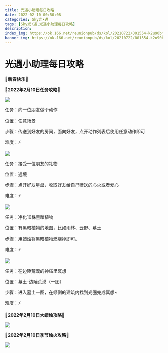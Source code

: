 ```yaml
---
title: 光遇小助理每日攻略
date: 2022-02-10 00:50:08
categories: Sky光•遇
tags: [Sky光•遇,光遇小助理每日攻略]
description: 
index_img: https://ok.166.net/reunionpub/ds/kol/20210722/001554-k2u90bj7ay.png?imageView&thumbnail=600x0&type=jpg
banner_img: https://ok.166.net/reunionpub/ds/kol/20210722/001554-k2u90bj7ay.png?imageView&thumbnail=600x0&type=jpg
---
```

# 光遇小助理每日攻略
**🌹新春快乐🌹**

 **🌊2022年2月10日任务攻略🌊**

![](https://ok.166.net/reunionpub/ds/kol/20220210/001839-zywpr9s2hj.png)

任务：向一位朋友做个动作

位置：任意场景

步骤：传送到好友的房间，面向好友，点开动作列表后使用任意动作即可

难度：⚡

![](https://ok.166.net/reunionpub/ds/kol/20220210/001922-noc2a0gup4.png)

任务：接受一位朋友的礼物

位置：遇境

步骤：点开好友星盘，收取好友给自己赠送的心火或者爱心

难度：⚡

![](https://ok.166.net/reunionpub/ds/kol/20220210/002024-5wrt8c4qn1.png)

任务：净化10株黑暗植物

位置：有黑暗植物的地图，比如雨林、云野、墓土

步骤：用蜡烛将黑暗植物燃烧掉即可。

难度：⚡

![](https://ok.166.net/reunionpub/ds/kol/20220210/002119-adicrus5y7.png)

任务：在边陲荒漠的神庙里冥想

位置：墓土-边陲荒漠（一图）

步骤：进入墓土一图，在倾倒的建筑内找到光圈完成冥想~

难度：⚡

 **🌊2022年2月10日大蜡烛攻略🌊**

![](https://ok.166.net/reunionpub/ds/kol/20220210/002251-r42yomq6s5.png)

 **🌊2022年2月10日季节烛火攻略🌊**

  

![](https://ok.166.net/reunionpub/ds/kol/20220210/002343-vtbsgyoq6j.png)

  

  

  

  

  

  

